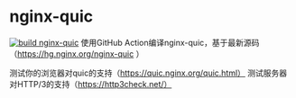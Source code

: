 # nginx-quic
[![build nginx-quic](https://github.com/Funny-T/nginx-quic/actions/workflows/build.yml/badge.svg)](https://github.com/Funny-T/nginx-quic/actions/workflows/build.yml)
使用GitHub Action编译nginx-quic，基于最新源码（https://hg.nginx.org/nginx-quic ）

测试你的浏览器对quic的支持（https://quic.nginx.org/quic.html）
测试服务器对HTTP/3的支持（https://http3check.net/）
